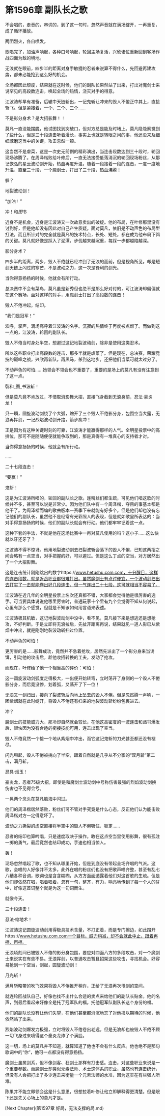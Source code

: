 # 第1596章 副队长之歌

不会唱的，走音的，串词的，到了这一句时，忽然声音就在满场绽开，一再重复，成了循环播放。

两团烈火，各自喷发。

歌唱完了，加油声响起，各种口号响起，轮回主场复活，兴欣诸位重新回到客场作战四面为敌的境地。

无浪就在眼前，四步半的距离对身手敏捷的忍者来说算不得什么，先回避再建攻势，都未必能抢到这么好的机会。

全场都因此颓废，结果就在这时候，他们的副队长果然站了出来，打出对魔剑士来说罕见的高段数连击，唤起全场的热情，浇灭对手的得意。

江波涛却早有准备，后辙中天链斩出，一记鬼斩让冲来的毁人不倦正中其上，直接斩飞。但是紧接着，一个、二个、三个……

不是影分身术？是大招影舞！！

莫凡一直没能摆脱，他试图找到突破口，但对方总是能及时堵上。莫凡隐隐察觉到了些什么，但是三十段连击听着漫长，事实上也就是转眼之间的事，他还没来及细细琢磨这当中的关键，攻击忽然一顿。

这当然不是虐菜，这是一次史无前例的精彩演出，当连击段数达到三十段时，轮回现场沸腾了。在周泽楷败给叶修后，一直无法接受低落消沉的轮回现场粉丝，从那记恢弘的星云波动剑开始，热血再度升温，随着一段接着一段的连击，一度一度地升温，直至三十段，一个魔剑士，打出了三十段，热血沸腾！

躲？

地裂波动剑！

“加油！”

冲！和*图*书

近身不是机会，近身是江波涛又一次故意卖出的破绽。他的布局，在叶修那里没有讨到好，但是他却没有因此对自己产生质疑，面对莫凡，依旧是不动声色的布局型打法，而且所针对的完全就是莫凡的技术特点，长处、短处，都在成为他布局下饵的关键。莫凡就好像是踩入了泥潭，步伐越来越沉重，每踩一步都越陷越深。

影分身术？

四步半的距离，两步，毁人不倦就已经冲到了无浪的面前，但是视角所见，却是短剑天链上闪过的寒芒，不是波动之力，这一次是锋利的剑光。

当你得意扬扬的时候，他就会有所行动。

总决赛中不会有菜鸟，莫凡虽是新秀但也绝不是那么好对付的，可江波涛却偏偏就在这个赛场，面对这样的对手，用魔剑士打出了高段数的连击！

毁人不倦冲起，结印。

“我们是冠军！”

欢呼，掌声，满场高呼着江波涛的名字。沉寂的热情终于再度被点燃了。而做到这一点的，江波涛，轮回的副队长。

毁人不倦当时身处半空，想避过这记地裂波动剑，除非是使用这类忍术。

所以这些职业打出高段数的连击，那多半就是虐菜了。但是现在，总决赛，荣耀竞技的巅峰之战，兴欣再新队，再黑马，杀到这地步，还把他们当菜可就太过分了。

不动声色的可怕……她领会不领会也不重要了，重要的是场上的莫凡有没有注意到了这一点。

裂和_图_书波斩！

但是莫凡竟不肯放过，不惜取消影舞大招，直接飞身截到无浪身前，忍法·豪炎龙！

只一瞬，圆旋波动剑绕了个大弧，蹭开了三个毁人不倦影分身，包围空当大露，无浪再挥剑，一记烈焰波动剑开路，箭步疾冲！

正是因为有这种关键时刻的可靠，江波涛才能赢得那样的人气。全明星投票中的高排位，那可不是随随便便就能争取到的，那是真得有一堆真心的支持者才对。

当你得意扬扬的时候，他就会有所行动。

……

二十七段连击！

“要赢！”

鬼斩！

这是为江波涛所唱的，轮回的副队长之歌。连粉丝们都生疏，可见他们唱这歌的时候并不多，甚至可以说是非常少。因为他们队中有一个周泽楷，夺目的事基本都是他干了。为周泽楷而编的歌曲版本一赛季下来就能有好多个。但是他们却也没有忘记他们的副队长，虽然他不是经常有光彩照人的表现，但是就如歌里所表达的：当对手得意扬扬的时候，他们的副队长就会有行动。他们都牢牢记着这一点。

这种下套的手法，不就是他在这场比赛中一再对莫凡使用的吗？这小子……这么快就以牙还牙了？

江波涛不得不惊讶。他用地裂波动剑去扫裂波斩会落下的毁人不倦，已知这两招之间会略有一点空当，对手把握的好，可以避过。但是这么丁点的空当，对方居然出了一个大招影舞。

这是连击统计刚刚跳出的数字https://www.hetushu.com.com，十分醒目，这样的连击段数，就是近战职业都很难打出。虽然魔剑士有点讨便宜，一个波动剑扫出去打实了一击就能卷出好几段连击，但一气连出二十七段，这可就相当不容易了。

江波涛在近几年的全明星投票上名次还真都不错，大家都会觉得他是很厉害的选手。可当要具体说说他哪里厉害时，普通玩家十个里有九个会觉得不知从何说起，心里有那么个感觉，但就是不知该如何用言语来表述。

江波涛极其机敏，这记地裂波动剑中没中，看不见，莫凡接下来是想逃还是想抢攻，不好判断。于是立即将无浪拉后，先扯开距离再说，结果就见一道人影已从紫烟中冲出，就是刚刚地裂波动斩扫过位置。

不动声色的可怕！

更厉害的是……影舞成功，竟然并不急着抢攻，居然先派出了一个影分身来当诱饵，引动他的攻击后，趁他收招转换的工夫，发动了抢攻。

而现在，叶修给了他一个相当高的评价：可怕！

这一圆旋波动剑弧度走得极大，一出便开始转弯，立时荡开了身侧的一个毁人不倦影分身，而后竟没停，划着弧，又荡开了下一位！

无浪又一剑扫出，接向了裂波斩后向地上坠去的毁人不倦。但是忽然腾一声响，一团紫烟就在此时绽开，将毁人不倦还有扫来的地裂波动斩纷纷包裹进去。

冲？

魔剑士的技能威力大，那冷却自然就会较长，在他这高密度的一波连击和*图*书爆发后，很快因为没有合适的衔接技能可用，连击出现了空当。

毁人不倦竟然一个接一个地从紫烟中冲出，而它这记鬼斩的刀光甚至都还没有褪尽。

闪光甩起，毁人不倦被挑向了半空，跟着自然就是几乎从不分家的“双月斩”第二击，满月斩。

忍具·烟玉！

豪炎龙，忍者75级大招，即使是和魔剑士波动剑中号称伤害最强的烈焰波动剑换伤害也不见得会亏。

一晃两个念头在莫凡脑海中闪过。

他们的周泽楷居然落败，粉丝们可不管对手究竟是什么心态，反正他们认为能击败周泽楷对方一定得意坏了。

波动之力撕裂的虚空直接将半空中的毁人不倦吸住、锁定……

忍者的结印也算吟唱，只是速度取决于操作。敢在这点空当里使用影舞，很有孤注一掷的勇气，最后竟然也结印成功，手速也相当惊人。

轰！

现场忽然唱起了歌，也不知从哪里开始，但是到底没有带起全场齐唱的气派。这歌，会唱的人好像并不太多，此外在唱的粉丝们也没有把歌声唱齐整，甚至有乱七八糟各种音调，歌词也是含含糊糊，从方方面面透露着他们对这首歌的生疏。但是他们却依然在唱，唱着唱着，忽有一句，整齐，有力，响亮地传到了每一个人的耳中，好像这首词整个就是为这一句词而生。

就像今天。

三十段连击！

忍法·缩地术！

江波涛这记圆旋波动剑用得极具技术含量，不打正着，而是专门擦边，如此蹭开https://www.hetushu.com.com一个目标，威力稍减，却不会就此中止，跟着再擦，再擦。

无浪顷刻间已被毁人不倦的影分身包围，要应对四面八方的多段攻击，对一个魔剑士来说实在有些不易。无浪挥剑，以普通攻击暂且招架这些攻击，寻找机会。好容易抢到一个空当，剑起，圆旋波动剑！

月光斩！

满月斩略带的吹飞效果将毁人不倦推开稍许，正给了无浪再次甩剑的空间。

就连轮回战队自己，好像也找不出什么合适的卖点来给他们的副队长贴金。他的名声，到最后看起来好像全是托了冠军队的福，托他冠军队副队长这个身份的福。

他们的副队长没有让他们失望，在他们甚至都消沉地忘了对他报以期待的时候，他依然站了出来。

烈焰波动剑爆发力极强，立时将毁人不倦卷出老远。但是无浪却也被毁人不倦不顾一切飞身过来喷得这个豪炎龙炸了个满脸。

这一切，场上的莫凡并不知道，就算知道了他也不会有什么反应。他也绝不是那句歌词中的“你”，他可一点都没有得意扬扬。

魔剑士虽属剑系，但不像剑客、狂剑士那样有打击感。连击，对这些职业来说是一个重要参数。而魔剑士却类似元素法师、术士这体系的职业，虽然也有连击统计，但没有人会把打出了多少连击来衡量一个元素法师的水准，因为这实在有些强人所难。

陈果并不能立即领会这是什么意思，很想拉着叶修让他立即解释得更清楚。但是眼下还是先关心场上的莫凡才是。



[Next Chapter](第1597章 好局，无法支撑的局.md)